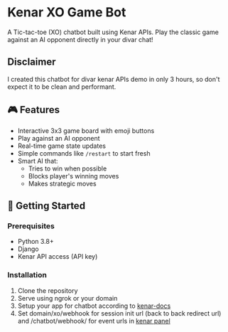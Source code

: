 # Kenar XO Game Bot

A Tic-tac-toe (XO) chatbot built using Kenar APIs. Play the classic game against an AI opponent directly in your divar chat!

## Disclaimer
I created this chatbot for divar kenar APIs demo in only 3 hours, so don't expect it to be clean and performant.

## 🎮 Features

- Interactive 3x3 game board with emoji buttons
- Play against an AI opponent
- Real-time game state updates
- Simple commands like `/restart` to start fresh
- Smart AI that:
  - Tries to win when possible
  - Blocks player's winning moves
  - Makes strategic moves

## 🚀 Getting Started

### Prerequisites

- Python 3.8+
- Django
- Kenar API access (API key)

### Installation

1. Clone the repository
2. Serve using ngrok or your domain
3. Setup your app for chatbot according to [kenar-docs](https://github.com/divar-ir/kenar-docs)
4. Set domain/xo/webhook for session init url (back to back redirect url) and /chatbot/webhook/  for event urls in [kenar panel](https://divar.ir/kenar)

